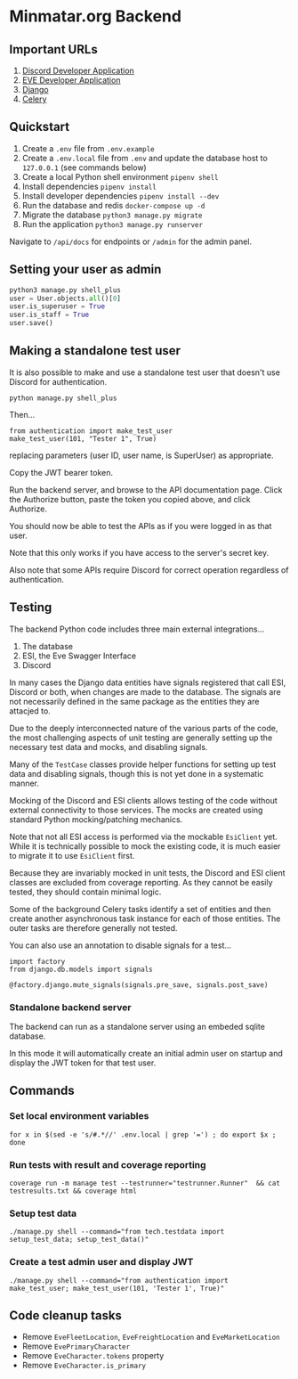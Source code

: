 # Minmatar.org Backend

## Important URLs
1. [Discord Developer Application](https://discord.com/developers/applications)
1. [EVE Developer Application](https://developers.eveonline.com/)
1. [Django](https://www.djangoproject.com/)
1. [Celery](https://docs.celeryq.dev/en/stable/getting-started/introduction.html)


## Quickstart
1. Create a `.env` file from `.env.example`
1. Create a `.env.local` file from `.env` and update the database host to `127.0.0.1` (see commands below)
1. Create a local Python shell environment `pipenv shell`
1. Install dependencies `pipenv install`
1. Install developer dependencies `pipenv install --dev`
1. Run the database and redis `docker-compose up -d`
1. Migrate the database `python3 manage.py migrate`
1. Run the application `python3 manage.py runserver`

Navigate to `/api/docs` for endpoints or `/admin` for the admin panel.

## Setting your user as admin
```python
python3 manage.py shell_plus
user = User.objects.all()[0]
user.is_superuser = True
user.is_staff = True
user.save()
```

## Making a standalone test user
It is also possible to make and use a standalone test
user that doesn't use Discord for authentication.

```
python manage.py shell_plus
```
Then...
```
from authentication import make_test_user
make_test_user(101, "Tester 1", True)
```
replacing parameters (user ID, user name, is SuperUser) as appropriate.

Copy the JWT bearer token.

Run the backend server, and browse to the API documentation page. Click the Authorize button,
paste the token you copied above, and click Authorize.

You should now be able to test the APIs as if you were logged in as that user.

Note that this only works if you have access to the server's secret key.

Also note that some APIs require Discord for correct operation regardless of authentication.

## Testing
The backend Python code includes three main external integrations...

1. The database
2. ESI, the Eve Swagger Interface 
3. Discord

In many cases the Django data entities have signals registered that call ESI, Discord or both, 
when changes are made to the database. The signals are not necessarily defined in the same 
package as the entities they are attacjed to.

Due to the deeply interconnected nature of the various parts of the code, the most challenging
aspects of unit testing are generally setting up the necessary test data and mocks, and disabling
signals.

Many of the `TestCase` classes provide helper functions for setting up test data and disabling signals, 
though this is not yet done in a systematic manner.

Mocking of the Discord and ESI clients allows testing of the code without external connectivity to those services. 
The mocks are created using standard Python mocking/patching mechanics.

Note that not all ESI access is performed via the mockable `EsiClient` yet. 
While it is technically possible to mock the existing code, it is much easier to migrate it to use `EsiClient` first.

Because they are invariably mocked in unit tests, the Discord and ESI
client classes are excluded from coverage reporting. 
As they cannot be easily tested, they should contain minimal logic.

Some of the background Celery tasks identify a set of entities and then create another asynchronous task instance for each
of those entities. The outer tasks are therefore generally not tested.

You can also use an annotation to disable signals for a test...
```
import factory
from django.db.models import signals

@factory.django.mute_signals(signals.pre_save, signals.post_save)
```

### Standalone backend server

The backend can run as a standalone server using an embeded sqlite database.

In this mode it will automatically create an initial admin user on startup
and display the JWT token for that test user.

## Commands
### Set local environment variables
```for x in $(sed -e 's/#.*//' .env.local | grep '=') ; do export $x ; done``` 

### Run tests with result and coverage reporting
```
coverage run -m manage test --testrunner="testrunner.Runner"  && cat testresults.txt && coverage html
```

### Setup test data
```
./manage.py shell --command="from tech.testdata import setup_test_data; setup_test_data()"
```

### Create a test admin user and display JWT
```
./manage.py shell --command="from authentication import make_test_user; make_test_user(101, 'Tester 1', True)"
```

## Code cleanup tasks

* Remove `EveFleetLocation`, `EveFreightLocation` and `EveMarketLocation`
* Remove `EvePrimaryCharacter`
* Remove `EveCharacter.tokens` property
* Remove `EveCharacter.is_primary`
